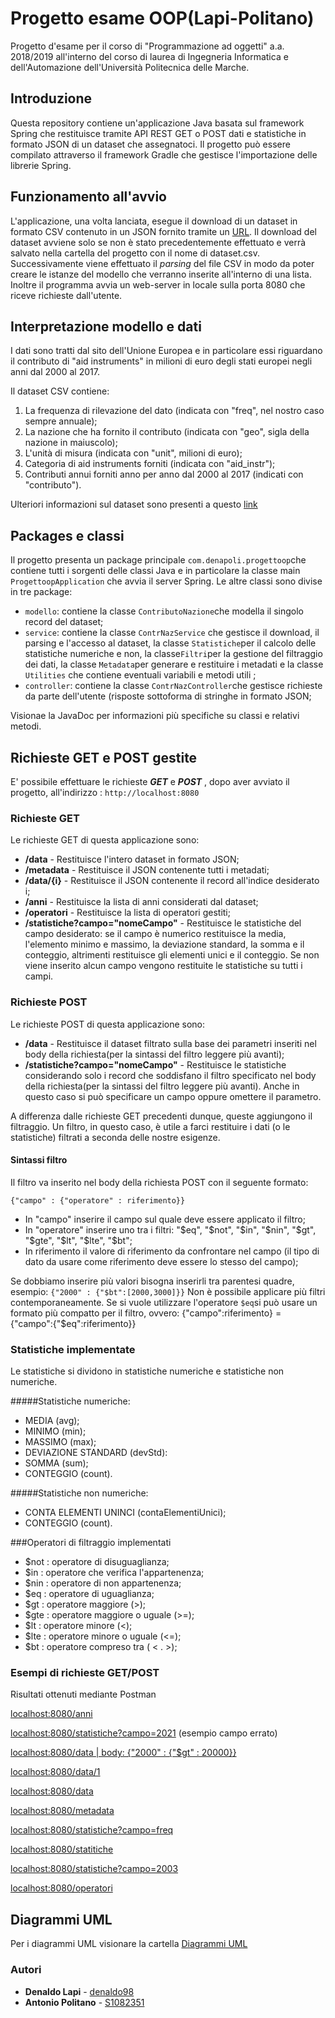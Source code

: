 # Progetto esame OOP(Lapi-Politano)

Progetto d'esame per il corso di "Programmazione ad oggetti" a.a. 2018/2019 all'interno del corso di laurea di Ingegneria Informatica e dell'Automazione dell'Università Politecnica delle Marche.

## Introduzione
Questa repository contiene un'applicazione Java basata sul framework Spring che restituisce tramite API REST GET o POST dati e statistiche in formato JSON di un dataset che assegnatoci. Il progetto può essere compilato attraverso il framework Gradle che gestisce l'importazione delle librerie Spring.


## Funzionamento all'avvio
L'applicazione, una volta lanciata, esegue il download di un dataset in formato CSV contenuto in un JSON fornito tramite un [URL](http://data.europa.eu/euodp/data/api/3/action/package_show?id=V7ZkhAQ536LhqVNfAeGA). Il download del dataset avviene solo se non è stato precedentemente effettuato e verrà salvato nella cartella del progetto con il nome di dataset.csv. Successivamente viene effettuato il *parsing* del file CSV in modo da poter creare le istanze del modello che verranno inserite all'interno di una lista. Inoltre il programma avvia un web-server in locale sulla porta 8080 che riceve richieste dall'utente. 

## Interpretazione modello e dati

I dati sono tratti dal sito dell'Unione Europea e in particolare essi riguardano il contributo di "aid instruments" in milioni di euro degli stati europei negli anni dal 2000 al 2017.

Il dataset CSV contiene:
1) La frequenza di rilevazione del dato (indicata con "freq", nel nostro caso sempre annuale);
2) La nazione che ha fornito il contributo (indicata con "geo", sigla della nazione in maiuscolo);
3) L'unità di misura (indicata con "unit", milioni di euro);
4) Categoria di aid instruments forniti (indicata con "aid_instr");
5) Contributi annui forniti anno per anno dal 2000 al 2017 (indicati con "contributo").

Ulteriori informazioni sul dataset sono presenti a questo [link](https://webgate.ec.europa.eu/comp/redisstat/databrowser/view/COMP_AI_SA_X$COMP_AI_SA_01/default/table)


## Packages e classi

Il progetto presenta un package principale  `com.denapoli.progettoop`che contiene tutti i sorgenti delle classi Java e in particolare la classe main `ProgettoopApplication` che avvia il server Spring. Le altre classi sono divise in tre package:

-   `modello`: contiene la classe  `ContributoNazione`che modella il singolo record del dataset;
-   `service`: contiene la classe  `ContrNazService`  che gestisce il download, il parsing e l'accesso al dataset, la classe  `Statistiche`per il calcolo delle statistiche numeriche e non,  la classe`Filtri`per la gestione del filtraggio dei dati, la classe `Metadata`per generare e restituire i metadati e la classe `Utilities` che contiene eventuali variabili e metodi utili ;
-   `controller`: contiene la classe  `ContrNazController`che gestisce richieste da parte dell'utente (risposte sottoforma di stringhe in formato JSON;

Visionae la JavaDoc per informazioni più specifiche su classi e relativi metodi.

## Richieste GET e POST gestite
E' possibile effettuare le richieste ***GET*** e ***POST*** , dopo aver avviato il progetto, all'indirizzo :
 `http://localhost:8080`

### Richieste GET
Le richieste GET di questa applicazione sono:

 - **/data** - Restituisce l'intero dataset in formato JSON;
 - **/metadata** - Restituisce il JSON contenente tutti i metadati;
 - **/data/{i}** - Restituisce il JSON contenente il record all'indice desiderato i;
 - **/anni** - Restituisce la lista di anni considerati dal dataset;
 - **/operatori** - Restituisce la lista di operatori gestiti;
 - **/statistiche?campo="nomeCampo"** - Restituisce le statistiche del campo desiderato: se il campo è numerico restituisce la media, l'elemento minimo e massimo, la deviazione standard, la somma e il conteggio, altrimenti restituisce gli elementi unici e il conteggio. 
 Se non viene inserito alcun campo vengono restituite le statistiche su tutti i campi.
 
### Richieste POST
Le richieste POST di questa applicazione sono:

 - **/data** - Restituisce il dataset filtrato sulla base dei parametri inseriti nel body della richiesta(per la sintassi del filtro leggere più avanti);
 - **/statistiche?campo="nomeCampo"** - Restituisce le statistiche considerando solo i record che soddisfano il filtro specificato nel body della richiesta(per la sintassi del filtro leggere più avanti). 
 Anche in questo caso si può specificare un campo oppure omettere il parametro.


A differenza dalle richieste GET precedenti dunque,  queste aggiungono il filtraggio.
Un filtro, in questo caso, è utile a farci restituire i dati (o le statistiche) filtrati a seconda delle nostre esigenze.

#### Sintassi filtro
Il filtro va inserito nel body della richiesta POST con il seguente formato: 
 
 `{"campo" : {"operatore" : riferimento}}`
 - In "campo" inserire il campo sul quale deve essere applicato il filtro; 
 - In "operatore" inserire uno tra i filtri: "\$eq", "\$not", "\$in", "\$nin", "\$gt", "\$gte", "\$lt", "\$lte", "$bt";
 - In riferimento il valore di riferimento da confrontare nel campo (il tipo di dato da usare come riferimento deve essere lo stesso del campo);
 
 Se dobbiamo inserire più valori bisogna inserirli tra parentesi quadre, esempio: `{"2000" : {"$bt":[2000,3000]}}`
 Non è possibile applicare più filtri contemporaneamente.
 Se si vuole utilizzare l'operatore  `$eq`si può usare un formato più compatto per il filtro, ovvero:
{"campo":riferimento} = {"campo":{"$eq":riferimento}}

### Statistiche implementate
Le statistiche si dividono in statistiche numeriche e statistiche non numeriche.

#####Statistiche numeriche:
 - MEDIA (avg);
 - MINIMO (min);
 - MASSIMO (max);
 - DEVIAZIONE STANDARD (devStd):
 - SOMMA (sum);
 - CONTEGGIO (count).
 
#####Statistiche non numeriche:
 - CONTA ELEMENTI UNINCI (contaElementiUnici);
 - CONTEGGIO (count).

###Operatori di filtraggio implementati
 - $not : operatore di disuguaglianza;
 - $in : operatore che verifica l'appartenenza;
 - $nin : operatore di non appartenenza;
 - $eq : operatore di uguaglianza;
 - $gt : operatore maggiore (>);
 - $gte : operatore maggiore o uguale (>=);
 - $lt : operatore minore (<);
 - $lte : operatore minore o uguale (<=);
 - $bt : operatore compreso tra ( < . >);

### Esempi di richieste GET/POST
Risultati ottenuti mediante Postman

[localhost:8080/anni](https://github.com/denaldo98/Progetto-Esame/blob/master/Screen/screen/Anni.PNG)

[localhost:8080/statistiche?campo=2021](https://github.com/denaldo98/Progetto-Esame/blob/master/Screen/screen/Campo%20errato.PNG) (esempio campo errato)

[localhost:8080/data | body: {"2000" : {"$gt" : 20000}}](https://github.com/denaldo98/Progetto-Esame/blob/master/Screen/screen/Contributo_2000%24gt_20000.PNG)

[localhost:8080/data/1](https://github.com/denaldo98/Progetto-Esame/blob/master/Screen/screen/Dati%201.PNG)

[localhost:8080/data](https://github.com/denaldo98/Progetto-Esame/blob/master/Screen/screen/Dati.PNG)

[localhost:8080/metadata](https://github.com/denaldo98/Progetto-Esame/blob/master/Screen/screen/Metadati.PNG)

[localhost:8080/statistiche?campo=freq](https://github.com/denaldo98/Progetto-Esame/blob/master/Screen/screen/Statistiche%20freq.PNG)

[localhost:8080/statitiche](https://github.com/denaldo98/Progetto-Esame/blob/master/Screen/screen/Statistiche.PNG)

[localhost:8080/statistiche?campo=2003](https://github.com/denaldo98/Progetto-Esame/blob/master/Screen/screen/Stiatistiche%202003.PNG)

[localhost:8080/operatori](https://github.com/denaldo98/Progetto-Esame/blob/master/Screen/screen/operatori.PNG)

## Diagrammi UML
Per i diagrammi UML visionare la cartella [Diagrammi UML](https://github.com/denaldo98/Progetto-Esame/tree/master/Diagrammi%20UML)

### Autori

* **Denaldo Lapi** - [denaldo98](https://github.com/denaldo98)
* **Antonio Politano** - [S1082351](https://github.com/S1082351)
